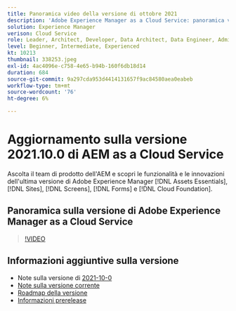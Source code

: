 ```yaml
---
title: Panoramica video della versione di ottobre 2021
description: 'Adobe Experience Manager as a Cloud Service: panoramica video della versione 2021.10.0.'
solution: Experience Manager
verison: Cloud Service
role: Leader, Architect, Developer, Data Architect, Data Engineer, Admin, User
level: Beginner, Intermediate, Experienced
kt: 10213
thumbnail: 338253.jpeg
exl-id: 4ac4096e-c758-4e65-b94b-160f6db18d14
duration: 684
source-git-commit: 9a297cda953d4414131657f9ac84580aea0eabeb
workflow-type: tm+mt
source-wordcount: '76'
ht-degree: 6%

---
```


# Aggiornamento sulla versione 2021.10.0 di AEM as a Cloud Service

Ascolta il team di prodotto dell&#39;AEM e scopri le funzionalità e le innovazioni dell&#39;ultima versione di Adobe Experience Manager [!DNL Assets Essentials], [!DNL Sites], [!DNL Screens], [!DNL Forms] e [!DNL Cloud Foundation].

## Panoramica sulla versione di Adobe Experience Manager as a Cloud Service

>[!VIDEO](https://video.tv.adobe.com/v/338253/?quality=12&learn=on)


## Informazioni aggiuntive sulla versione

* Note sulla versione di [2021-10-0](https://experienceleague.adobe.com/docs/experience-manager-cloud-service/content/release-notes/release-notes/2021/release-notes-2021-10-0.html)
* [Note sulla versione corrente](https://experienceleague.adobe.com/docs/experience-manager-cloud-service/content/release-notes/home.html?lang=it)
* [Roadmap della versione](https://experienceleague.adobe.com/docs/experience-manager-release-information/aem-release-updates/update-releases-roadmap.html?lang=it)
* [Informazioni prerelease](https://experienceleague.adobe.com/docs/experience-manager-cloud-service/content/release-notes/prerelease.html)
